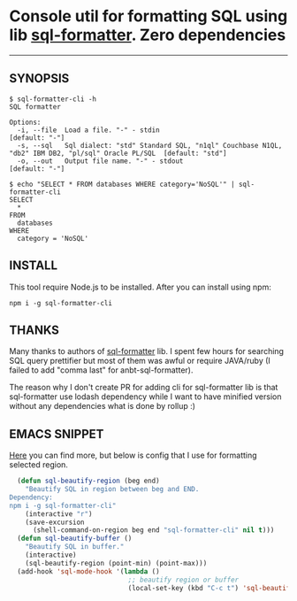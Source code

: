 # Console util for formatting SQL using lib [sql-formatter](https://github.com/zeroturnaround/sql-formatter). Zero dependencies

---

## SYNOPSIS

    $ sql-formatter-cli -h
    SQL formatter

    Options:
      -i, --file  Load a file. "-" - stdin                                                                       [default: "-"]
      -s, --sql   Sql dialect: "std" Standard SQL, "n1ql" Couchbase N1QL, "db2" IBM DB2, "pl/sql" Oracle PL/SQL  [default: "std"]
      -o, --out   Output file name. "-" - stdout                                                                 [default: "-"]

    $ echo "SELECT * FROM databases WHERE category='NoSQL'" | sql-formatter-cli
    SELECT
      *
    FROM
      databases
    WHERE
      category = 'NoSQL'

## INSTALL

This tool require Node.js to be installed. After you can install using npm:

    npm i -g sql-formatter-cli

## THANKS

Many thanks to authors of [sql-formatter](https://github.com/zeroturnaround/sql-formatter) lib. I spent few hours for searching SQL query prettifier but most of them was awful or require JAVA/ruby (I failed to add "comma last" for anbt-sql-formatter).

The reason why I don't create PR for adding cli for sql-formatter lib is that sql-formatter use lodash dependency while I want to have minified version without any dependencies what is done by rollup :)

## EMACS SNIPPET

[Here](https://www.emacswiki.org/emacs/SqlBeautify) you can find more, but below is config that I use for formatting selected region.

```lisp
  (defun sql-beautify-region (beg end)
    "Beautify SQL in region between beg and END.
Dependency:
npm i -g sql-formatter-cli"
    (interactive "r")
    (save-excursion
      (shell-command-on-region beg end "sql-formatter-cli" nil t)))
  (defun sql-beautify-buffer ()
    "Beautify SQL in buffer."
    (interactive)
    (sql-beautify-region (point-min) (point-max)))
  (add-hook 'sql-mode-hook '(lambda ()
                              ;; beautify region or buffer
                              (local-set-key (kbd "C-c t") 'sql-beautify-region)))
```
